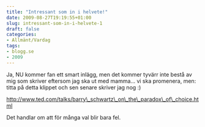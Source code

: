 ```yaml
---
title: "Intressant som in i helvete!"
date: 2009-08-27T19:19:55+01:00
slug: intressant-som-in-i-helvete-1
draft: false
categories:
- Allmänt/Vardag
tags:
- blogg.se
- 2009
---
```

Ja, NU kommer fan ett smart inlägg, men det kommer tyvärr inte bestå av mig som skriver eftersom jag ska ut med mamma... vi ska promenera, men: titta på detta klippet och sen senare skriver jag nog :)  
  
http://www.ted.com/talks/barry\_schwartz\_on\_the\_paradox\_of\_choice.html  
  
Det handlar om att för många val blir bara fel.